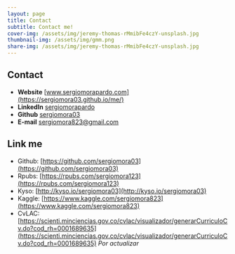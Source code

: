 ```yaml
---
layout: page
title: Contact
subtitle: Contact me!
cover-img: /assets/img/jeremy-thomas-rMmibFe4czY-unsplash.jpg
thumbnail-img: /assets/img/gmm.png
share-img: /assets/img/jeremy-thomas-rMmibFe4czY-unsplash.jpg
---
```


## Contact

* **Website** [www.sergiomorapardo.com](https://sergiomora03.github.io/me/)
* **LinkedIn** [sergiomorapardo](https://www.linkedin.com/in/sergiomorapardo/)
* **Github** [sergiomora03](https://github.com/sergiomora03)
* **E-mail** [sergiomora823@gmail.com](mailto:sergiomora823@gmail.com)


## Link me
- Github: [https://github.com/sergiomora03](https://github.com/sergiomora03)
- Rpubs: [https://rpubs.com/sergiomora123](https://rpubs.com/sergiomora123)
- Kyso: [http://kyso.io/sergiomora03](http://kyso.io/sergiomora03)
- Kaggle: [https://www.kaggle.com/sergiomora823](https://www.kaggle.com/sergiomora823)
- CvLAC: [https://scienti.minciencias.gov.co/cvlac/visualizador/generarCurriculoCv.do?cod_rh=0001689635](https://scienti.minciencias.gov.co/cvlac/visualizador/generarCurriculoCv.do?cod_rh=0001689635) *Por actualizar*
